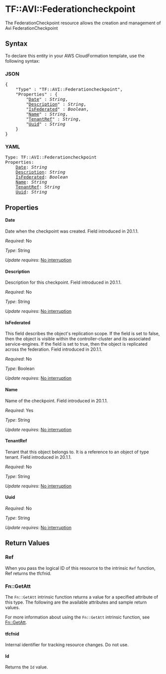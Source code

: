 # TF::AVI::Federationcheckpoint

The FederationCheckpoint resource allows the creation and management of Avi FederationCheckpoint

## Syntax

To declare this entity in your AWS CloudFormation template, use the following syntax:

### JSON

<pre>
{
    "Type" : "TF::AVI::Federationcheckpoint",
    "Properties" : {
        "<a href="#date" title="Date">Date</a>" : <i>String</i>,
        "<a href="#description" title="Description">Description</a>" : <i>String</i>,
        "<a href="#isfederated" title="IsFederated">IsFederated</a>" : <i>Boolean</i>,
        "<a href="#name" title="Name">Name</a>" : <i>String</i>,
        "<a href="#tenantref" title="TenantRef">TenantRef</a>" : <i>String</i>,
        "<a href="#uuid" title="Uuid">Uuid</a>" : <i>String</i>
    }
}
</pre>

### YAML

<pre>
Type: TF::AVI::Federationcheckpoint
Properties:
    <a href="#date" title="Date">Date</a>: <i>String</i>
    <a href="#description" title="Description">Description</a>: <i>String</i>
    <a href="#isfederated" title="IsFederated">IsFederated</a>: <i>Boolean</i>
    <a href="#name" title="Name">Name</a>: <i>String</i>
    <a href="#tenantref" title="TenantRef">TenantRef</a>: <i>String</i>
    <a href="#uuid" title="Uuid">Uuid</a>: <i>String</i>
</pre>

## Properties

#### Date

Date when the checkpoint was created. Field introduced in 20.1.1.

_Required_: No

_Type_: String

_Update requires_: [No interruption](https://docs.aws.amazon.com/AWSCloudFormation/latest/UserGuide/using-cfn-updating-stacks-update-behaviors.html#update-no-interrupt)

#### Description

Description for this checkpoint. Field introduced in 20.1.1.

_Required_: No

_Type_: String

_Update requires_: [No interruption](https://docs.aws.amazon.com/AWSCloudFormation/latest/UserGuide/using-cfn-updating-stacks-update-behaviors.html#update-no-interrupt)

#### IsFederated

This field describes the object's replication scope. If the field is set to false, then the object is visible within the controller-cluster and its associated service-engines. If the field is set to true, then the object is replicated across the federation. Field introduced in 20.1.1.

_Required_: No

_Type_: Boolean

_Update requires_: [No interruption](https://docs.aws.amazon.com/AWSCloudFormation/latest/UserGuide/using-cfn-updating-stacks-update-behaviors.html#update-no-interrupt)

#### Name

Name of the checkpoint. Field introduced in 20.1.1.

_Required_: Yes

_Type_: String

_Update requires_: [No interruption](https://docs.aws.amazon.com/AWSCloudFormation/latest/UserGuide/using-cfn-updating-stacks-update-behaviors.html#update-no-interrupt)

#### TenantRef

Tenant that this object belongs to. It is a reference to an object of type tenant. Field introduced in 20.1.1.

_Required_: No

_Type_: String

_Update requires_: [No interruption](https://docs.aws.amazon.com/AWSCloudFormation/latest/UserGuide/using-cfn-updating-stacks-update-behaviors.html#update-no-interrupt)

#### Uuid

_Required_: No

_Type_: String

_Update requires_: [No interruption](https://docs.aws.amazon.com/AWSCloudFormation/latest/UserGuide/using-cfn-updating-stacks-update-behaviors.html#update-no-interrupt)

## Return Values

### Ref

When you pass the logical ID of this resource to the intrinsic `Ref` function, Ref returns the tfcfnid.

### Fn::GetAtt

The `Fn::GetAtt` intrinsic function returns a value for a specified attribute of this type. The following are the available attributes and sample return values.

For more information about using the `Fn::GetAtt` intrinsic function, see [Fn::GetAtt](https://docs.aws.amazon.com/AWSCloudFormation/latest/UserGuide/intrinsic-function-reference-getatt.html).

#### tfcfnid

Internal identifier for tracking resource changes. Do not use.

#### Id

Returns the <code>Id</code> value.

